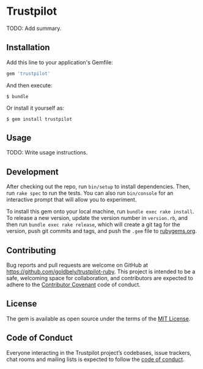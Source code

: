 # Trustpilot

TODO: Add summary.

## Installation

Add this line to your application's Gemfile:

```ruby
gem 'trustpilot'
```

And then execute:

    $ bundle

Or install it yourself as:

    $ gem install trustpilot

## Usage

TODO: Write usage instructions.

## Development

After checking out the repo, run `bin/setup` to install dependencies. Then, run `rake spec` to run the tests. You can also run `bin/console` for an interactive prompt that will allow you to experiment.

To install this gem onto your local machine, run `bundle exec rake install`. To release a new version, update the version number in `version.rb`, and then run `bundle exec rake release`, which will create a git tag for the version, push git commits and tags, and push the `.gem` file to [rubygems.org](https://rubygems.org).

## Contributing

Bug reports and pull requests are welcome on GitHub at https://github.com/goldbely/trustpilot-ruby. This project is intended to be a safe, welcoming space for collaboration, and contributors are expected to adhere to the [Contributor Covenant](http://contributor-covenant.org) code of conduct.

## License

The gem is available as open source under the terms of the [MIT License](https://opensource.org/licenses/MIT).

## Code of Conduct

Everyone interacting in the Trustpilot project’s codebases, issue trackers, chat rooms and mailing lists is expected to follow the [code of conduct](https://github.com/goldbely/trustpilot-ruby/blob/master/CODE_OF_CONDUCT.md).
